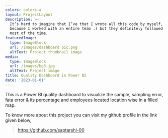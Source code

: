 ```yaml
---
colors: colors-a
layout: ProjectLayout
description: >-
  It’s hard to imagine that I’ve that I wrote all this code by myself, probably
  because I worked with an entire team :) but they definitely followed my lead
  most of the time.
featuredImage:
  type: ImageBlock
  url: /images/dashboard pic.png
  altText: Project thumbnail image
media:
  type: ImageBlock
  url: /images/bg3.jpg
  altText: Project image
title: Quality Dashboard in Power BI
date: '2023-01-01'
---
```

This is a Power BI quality dashboard to visualize the sample, sampling error, fata error & its percentage and employees located location wise in a filled map.

To know more about this project you can visit my github profile in the link given below,

> https://github.com/saptarshi-00

